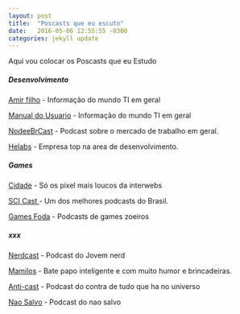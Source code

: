 ```yaml
---
layout: post
title:  "Poscasts que eu escuto"
date:   2016-05-06 12:55:55 -0300
categories: jekyll update
---
```


Aqui vou colocar os Poscasts que eu Estudo


##### Desenvolvimento

[Amir filho](http://foocast.io/) - Informação do mundo TI em geral


[Manual do Usuario](http://www.buzzsprout.com/10363.rss) - Informação do mundo TI em geral

[NodeeBrCast](https://soundcloud.com/nodebr/nodebrcast1) - Podcast sobre o mercado de trabalho em geral.

[Helabs](https://soundcloud.com/helabspodcast) - Empresa top na area de desenvolvimento.



##### Games


[Cidade](http://cidadegamer.com.br/) - Só os pixel mais loucos da interwebs

[SCI Cast ](http://deviante.com.br/podcasts/) - Um dos melhores podcasts do Brasil.

[Games Foda](http://www.gamesfoda.net/feed/podcast) - Podcasts de games zoeiros


##### xxx


[Nerdcast](https://jovemnerd.com.br/nerdcast/) - Podcast do Jovem nerd

[Mamilos](http://www.b9.com.br/podcasts/mamilos/) - Bate papo inteligente e com muito humor e brincadeiras.


[Anti-cast](http://www.b9.com.br/podcasts/anticast/) - Podcast do contra de tudo que ha no universo



[Nao Salvo](http://www.naosalvo.com.br/category/nao-ouvo/) - Podcast do nao salvo



